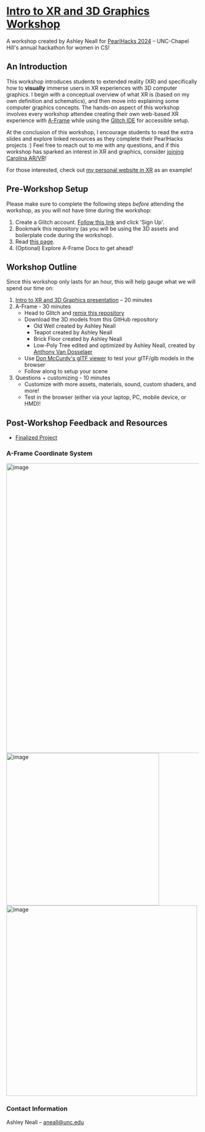 # [Intro to XR and 3D Graphics Workshop](https://www.canva.com/design/DAF5aj7hjkQ/zH2YqO-NQ97gI3Pp0zZPaw/view?utm_content=DAF5aj7hjkQ&utm_campaign=designshare&utm_medium=link&utm_source=editor)
A workshop created by Ashley Neall for [PearlHacks 2024](https://pearlhacks.com/) – UNC-Chapel Hill's annual hackathon for women in CS!

## An Introduction
This workshop introduces students to extended reality (XR) and specifically how to **visually** immerse users in XR experiences with 3D computer graphics. I begin with a conceptual overview of what XR is (based on my own definition and schematics), and then move into explaining some computer graphics concepts. The hands-on aspect of this workshop involves every workshop attendee creating their own web-based XR experience with [A-Frame](https://aframe.io/) while using the [Glitch IDE](https://glitch.com/) for accessible setup.

At the conclusion of this workshop, I encourage students to read the extra slides and explore linked resources as they complete their PearlHacks projects :) Feel free to reach out to me with any questions, and if this workshop has sparked an interest in XR and graphics, consider [joining Carolina AR/VR](https://linktr.ee/carvr)!

For those interested, check out [my personal website in XR](https://ashleyinvr.glitch.me/) as an example!

## Pre-Workshop Setup
Please make sure to complete the following steps *before* attending the workshop, as you will not have time during the workshop:
1. Create a Glitch account. [Follow this link](https://glitch.com/) and click 'Sign Up'.
2. Bookmark this repository (as you will be using the 3D assets and boilerplate code during the workshop).
3. Read [this page](https://aframe.io/docs/1.5.0/introduction/).
4. (Optional) Explore A-Frame Docs to get ahead!

## Workshop Outline
Since this workshop only lasts for an hour, this will help gauge what we will spend our time on:
1. [Intro to XR and 3D Graphics presentation](https://www.canva.com/design/DAF5aj7hjkQ/zH2YqO-NQ97gI3Pp0zZPaw/view?utm_content=DAF5aj7hjkQ&utm_campaign=designshare&utm_medium=link&utm_source=editor) – 20 minutes
2. A-Frame - 30 minutes
   * Head to Glitch and [remix this repository](https://glitch.com/~ph2024-xrand3d-graphics)
   * Download the 3D models from this GitHub repository
     * Old Well created by Ashley Neall
     * Teapot created by Ashley Neall
     * Brick Floor created by Ashley Neall
     * Low-Poly Tree edited and optimized by Ashley Neall, created by [Anthony Van Dosselaer](https://sketchfab.com/3d-models/low-poly-tree-606d11eec2504972aa5e455c88879872)
   * Use [Don McCurdy's glTF viewer](https://gltf-viewer.donmccurdy.com/) to test your glTF/glb models in the browser
   * Follow along to setup your scene
4. Questions + customizing - 10 minutes
   * Customize with more assets, materials, sound, custom shaders, and more!
   * Test in the browser (either via your laptop, PC, mobile device, or HMD)!


## Post-Workshop Feedback and Resources
* [Finalized Project](https://intro-to-xr-and-3d-graphics.glitch.me)
### A-Frame Coordinate System
<img width="760" alt="image" src="https://github.com/aneall/IntroToXRand3DGraphics/assets/111532673/dd30d32c-2ff9-464e-8f32-4fecbb344f32">
<img width="400" alt="image" src="https://github.com/aneall/IntroToXRand3DGraphics/assets/111532673/4ee00795-1aab-4dc4-b7aa-a733dc6c6945">
<img width="500" alt="image" src="https://github.com/aneall/IntroToXRand3DGraphics/assets/111532673/7377b5f3-3245-45e9-a87e-7f43c83797b1">

### Contact Information
Ashley Neall – aneall@unc.edu

